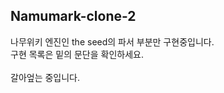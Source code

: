 ## Namumark-clone-2

나무위키 엔진인 the seed의 파서 부분만 구현중입니다.<br />
구현 목록은 밑의 문단을 확인하세요.<br /><br />
갈아엎는 중입니다.

